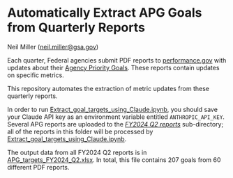 # Automatically Extract APG Goals from Quarterly Reports

Neil Miller (neil.miller@gsa.gov)

Each quarter, Federal agencies submit PDF reports to [performance.gov](performance.gov) with updates about their [Agency Priority Goals](https://www.performance.gov/blog/2023-agency-priority-goals-overview/). These reports contain updates on specific metrics.

This repository automates the extraction of metric updates from these quarterly reports.

In order to run [Extract_goal_targets_using_Claude.ipynb](Extract_goal_targets_using_Claude.ipynb), you should save your Claude API key as an environment variable entitled `ANTHROPIC_API_KEY`. Several APG reports are uploaded to the [_FY2024 Q2 reports_](https://github.com/GSA/extract_APG_goals/tree/main/FY2024%20Q2%20reports) sub-directory; all of the reports in this folder will be processed by [Extract_goal_targets_using_Claude.ipynb](Extract_goal_targets_using_Claude.ipynb).

The output data from all FY2024 Q2 reports is in [APG_targets_FY2024_Q2.xlsx](APG_targets_FY2024_Q2.xlsx). In total, this file contains 207 goals from 60 different PDF reports.
